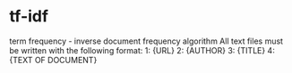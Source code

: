 # tf-idf
term frequency - inverse document frequency algorithm
All text files must be written with the following format:
1: {URL}
2: {AUTHOR}
3: {TITLE}
4: {TEXT OF DOCUMENT}
